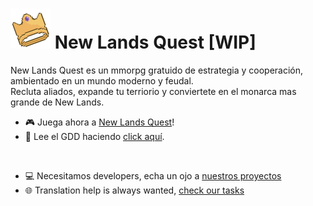# ![](https://raw.githubusercontent.com/newlands-quest/.github/main/resources/icon.png) New Lands Quest [WIP]
New Lands Quest es un mmorpg gratuido de estrategia y cooperación, ambientado en un mundo moderno y feudal.<br>
Recluta aliados, expande tu terriorio y conviertete en el monarca mas grande de New Lands.

* 🎮 Juega ahora a [New Lands Quest](https://newlands.quest)!
* 📝 Lee el GDD haciendo [click aquí](https://github.com/newlands-quest).
<br>

* 💻 Necesitamos developers, echa un ojo a [nuestros proyectos](https://github.com/orgs/newlands-quest/projects?type=beta)
* 🌐 Translation help is always wanted, [check our tasks](https://github.com/orgs/newlands-quest/projects?type=beta)

